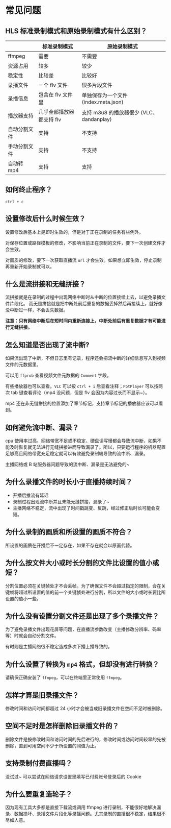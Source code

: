 # 常见问题

## HLS 标准录制模式和原始录制模式有什么区别？

| | 标准录制模式 | 原始录制模式 | 
| --- | --- | --- |
| ffmpeg | 需要 | 不需要 |
| 资源占用 | 较多 | 较少 |
| 稳定性 | 比较差 | 比较好 |
| 录播文件 | 一个 flv 文件 | 很多片段文件 |
| 录播信息 | 包含在 flv 文件里 | 单独保存为一个文件 (index.meta.json) |
| 播放器支持 | 几乎全部播放器都支持 flv | 支持 m3u8 的播放器很少 (VLC、dandanplay) |
| 自动分割文件 | 支持 | 不支持 |
| 手动分割文件 | 支持 | 不支持 |
| 自动转 mp4 | 支持 | 支持 |

## 如何终止程序？

`ctrl + c`

## 设置修改后什么时候生效？

设置修改后基本上是即时生效的，但是对于正在录制的任务有些例外。

对保存位置或路径模板的修改，不影响当前正在录制的文件，要下一次创建文件才会生效。

对画质的修改，要下一次获取直播流 `url` 才会生效。如果想立即生效，停止录制再重新开始录制就可以。

## 什么是流拼接和无缝拼接？

流拼接就是在录制的过程中出现网络中断时从中断的位置接续上去，以避免录播文件片段化。
而无缝拼接就是把中断处前后重复的数据丢掉然后再接续上，就好像没中断过一样，不会丢失数据。

**注意：只有网络中断后在短时间内重新连接上，中断处前后有重复数据才有可能进行无缝拼接。**

## 怎么知道是否出现了流中断?

如果流出现了中断，不但日志里有记录，程序还会把流中断的详细信息写入到视频文件的元数据里。

可以用 `ffprob` 查看视频文件元数据的 `Comment` 字段。

有些播放器也可以查看。`VLC` 可以按 `ctrl + i` 后查看注释；`PotPlayer` 可以按两次 tab 键查看评论（mp4 没问题，但是 flv 会因为内容过长而不显示~）。

mp4 还在非无缝拼接的位置添加了章节标记，支持章节标记的播放器应该可以看到。

## 如何避免流中断、漏录？

cpu 使用率过高、网络带宽不足或不稳定、硬盘读写慢都会导致流中断，如果不能及时恢复就无法进行无缝拼接进而导致漏录了。所以，只要运行程序的机器配置足够高且网络带宽充足稳定就可以有效避免录制端导致的流中断、漏录。

主播网络或 B 站服务器问题导致的流中断、漏录是无法避免的~

## 为什么录播文件的时长小于直播持续时间？

- 开播后推流有延迟
- 录制过程出现流中断并且未能无缝拼接，漏录了~
- 主播网络不稳定，流中出现了时间戳跳变、反跳，经过修正后时长可能会变短。

## 为什么录制的画质和所设置的画质不符合？

所设置的画质在开播后不一定存在，如果不存在就会以原画代替。

## 为什么按文件大小或时长分割的文件比设置的值小或短？

分割位置必须在关键帧处才不会丢帧。为了确保文件不会超过指定的限制，会在关键帧将超过所设置的值的前一个关键帧处进行分割，所以文件的大小或时长要比所设置的值小一些。

## 为什么没有设置分割文件还是出现了多个录播文件？

为了避免录播文件出现花屏等问题，在直播流参数改变（主播修改分辨率、码率等）时就会自动分割文件。

有时则是主播网络很不稳定造成多次下播上播导致的。

## 为什么设置了转换为 `mp4` 格式，但却没有进行转换？

请确保正确安装了 `ffmpeg`，可以在终端里正常使用 `ffmpeg`。

## 怎样才算是旧录播文件？

修改时间和访问时间都超过 24 小时才会被当成旧录播文件在空间不足时被删除。

## 空间不足时是怎样删除旧录播文件的？

删除文件是按修改时间和访问时间的先后进行的，修改时间或访问时间较早的先被删除，直到可用空间不少于所设置的阈值为止。

## 支持录制付费直播吗？

没试过~ 可以尝试在网络请求设置里填写已付费账号登录后的 Cookie

## 为什么要重复造轮子？

因为现有工具大多都是直接下载流或调用 ffmpeg 进行录制，不能很好地解决漏录、数据损坏、录播文件片段化等录播问题。尤其录制的直播很不稳定，结果很不尽如人意。
